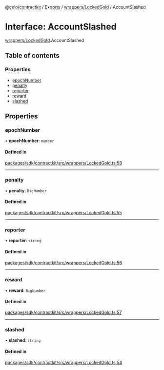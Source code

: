 [@celo/contractkit](../README.md) / [Exports](../modules.md) / [wrappers/LockedGold](../modules/wrappers_LockedGold.md) / AccountSlashed

# Interface: AccountSlashed

[wrappers/LockedGold](../modules/wrappers_LockedGold.md).AccountSlashed

## Table of contents

### Properties

- [epochNumber](wrappers_LockedGold.AccountSlashed.md#epochnumber)
- [penalty](wrappers_LockedGold.AccountSlashed.md#penalty)
- [reporter](wrappers_LockedGold.AccountSlashed.md#reporter)
- [reward](wrappers_LockedGold.AccountSlashed.md#reward)
- [slashed](wrappers_LockedGold.AccountSlashed.md#slashed)

## Properties

### epochNumber

• **epochNumber**: `number`

#### Defined in

[packages/sdk/contractkit/src/wrappers/LockedGold.ts:58](https://github.com/celo-org/developer-tooling/blob/master/packages/sdk/contractkit/src/wrappers/LockedGold.ts#L58)

___

### penalty

• **penalty**: `BigNumber`

#### Defined in

[packages/sdk/contractkit/src/wrappers/LockedGold.ts:55](https://github.com/celo-org/developer-tooling/blob/master/packages/sdk/contractkit/src/wrappers/LockedGold.ts#L55)

___

### reporter

• **reporter**: `string`

#### Defined in

[packages/sdk/contractkit/src/wrappers/LockedGold.ts:56](https://github.com/celo-org/developer-tooling/blob/master/packages/sdk/contractkit/src/wrappers/LockedGold.ts#L56)

___

### reward

• **reward**: `BigNumber`

#### Defined in

[packages/sdk/contractkit/src/wrappers/LockedGold.ts:57](https://github.com/celo-org/developer-tooling/blob/master/packages/sdk/contractkit/src/wrappers/LockedGold.ts#L57)

___

### slashed

• **slashed**: `string`

#### Defined in

[packages/sdk/contractkit/src/wrappers/LockedGold.ts:54](https://github.com/celo-org/developer-tooling/blob/master/packages/sdk/contractkit/src/wrappers/LockedGold.ts#L54)
